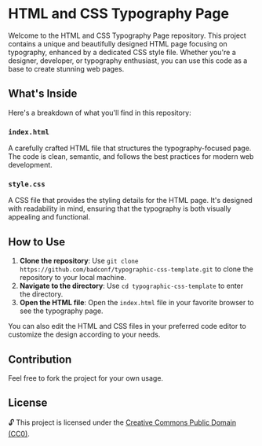 # HTML and CSS Typography Page

Welcome to the HTML and CSS Typography Page repository. This project contains a unique and beautifully designed HTML page focusing on typography, enhanced by a dedicated CSS style file. Whether you're a designer, developer, or typography enthusiast, you can use this code as a base to create stunning web pages.

## What's Inside

Here's a breakdown of what you'll find in this repository:

### `index.html`

A carefully crafted HTML file that structures the typography-focused page. The code is clean, semantic, and follows the best practices for modern web development.

### `style.css`

A CSS file that provides the styling details for the HTML page. It's designed with readability in mind, ensuring that the typography is both visually appealing and functional.

## How to Use

1. **Clone the repository**: Use `git clone https://github.com/badconf/typographic-css-template.git` to clone the repository to your local machine.
2. **Navigate to the directory**: Use `cd typographic-css-template` to enter the directory.
3. **Open the HTML file**: Open the `index.html` file in your favorite browser to see the typography page.

You can also edit the HTML and CSS files in your preferred code editor to customize the design according to your needs.

## Contribution

Feel free to fork the project for your own usage.

## License

🔓 This project is licensed under the [Creative Commons Public Domain (CC0)](LICENSE).
